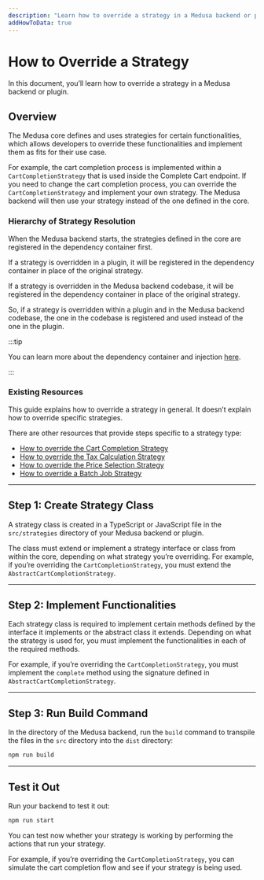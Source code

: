 ```yaml
---
description: "Learn how to override a strategy in a Medusa backend or plugin."
addHowToData: true
---
```


# How to Override a Strategy

In this document, you’ll learn how to override a strategy in a Medusa backend or plugin.

## Overview

The Medusa core defines and uses strategies for certain functionalities, which allows developers to override these functionalities and implement them as fits for their use case.

For example, the cart completion process is implemented within a `CartCompletionStrategy` that is used inside the Complete Cart endpoint. If you need to change the cart completion process, you can override the `CartCompletionStrategy` and implement your own strategy. The Medusa backend will then use your strategy instead of the one defined in the core.

### Hierarchy of Strategy Resolution

When the Medusa backend starts, the strategies defined in the core are registered in the dependency container first.

If a strategy is overridden in a plugin, it will be registered in the dependency container in place of the original strategy.

If a strategy is overridden in the Medusa backend codebase, it will be registered in the dependency container in place of the original strategy.

So, if a strategy is overridden within a plugin and in the Medusa backend codebase, the one in the codebase is registered and used instead of the one in the plugin.

:::tip

You can learn more about the dependency container and injection [here](../fundamentals/dependency-injection.md).

:::

### Existing Resources

This guide explains how to override a strategy in general. It doesn’t explain how to override specific strategies.

There are other resources that provide steps specific to a strategy type:

- [How to override the Cart Completion Strategy](../../modules/carts-and-checkout/backend/cart-completion-strategy.md)
- [How to override the Tax Calculation Strategy](../../modules/taxes/backend/tax-calculation-strategy.md)
- [How to override the Price Selection Strategy](../../modules/price-lists/backend/override-price-selection-strategy.md)
- [How to override a Batch Job Strategy](../batch-jobs/customize-import.md)

---

## Step 1: Create Strategy Class

A strategy class is created in a TypeScript or JavaScript file in the `src/strategies` directory of your Medusa backend or plugin.

The class must extend or implement a strategy interface or class from within the core, depending on what strategy you’re overriding. For example, if you’re overriding the `CartCompletionStrategy`, you must extend the `AbstractCartCompletionStrategy`.

---

## Step 2: Implement Functionalities

Each strategy class is required to implement certain methods defined by the interface it implements or the abstract class it extends. Depending on what the strategy is used for, you must implement the functionalities in each of the required methods.

For example, if you’re overriding the `CartCompletionStrategy`, you must implement the `complete` method using the signature defined in `AbstractCartCompletionStrategy`.

---

## Step 3: Run Build Command

In the directory of the Medusa backend, run the `build` command to transpile the files in the `src` directory into the `dist` directory:

```bash npm2yarn
npm run build
```

---

## Test it Out

Run your backend to test it out:

```bash npm2yarn
npm run start
```

You can test now whether your strategy is working by performing the actions that run your strategy.

For example, if you’re overriding the `CartCompletionStrategy`, you can simulate the cart completion flow and see if your strategy is being used.
